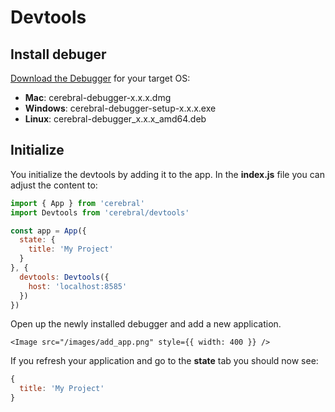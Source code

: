 # Devtools

## Install debuger

[Download the Debugger](https://github.com/cerebral/cerebral-debugger/releases) for your target OS:

* **Mac**: cerebral-debugger-x.x.x.dmg
* **Windows**: cerebral-debugger-setup-x.x.x.exe
* **Linux**: cerebral-debugger_x.x.x_amd64.deb

## Initialize

You initialize the devtools by adding it to the app. In the **index.js** file you can adjust the content to:

```js
import { App } from 'cerebral'
import Devtools from 'cerebral/devtools'

const app = App({
  state: {
    title: 'My Project'
  }  
}, {
  devtools: Devtools({
    host: 'localhost:8585'
  })
})
```

Open up the newly installed debugger and add a new application.

```marksy
<Image src="/images/add_app.png" style={{ width: 400 }} />
```

If you refresh your application and go to the **state** tab you should now see:

```js
{
  title: 'My Project'
}
```
